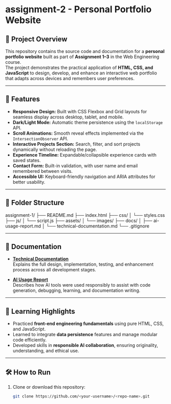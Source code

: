 # assignment-2 - Personal Portfolio Website

## 📘 Project Overview
This repository contains the source code and documentation for a **personal portfolio website** built as part of **Assignment 1–3** in the Web Engineering course.  
The project demonstrates the practical application of **HTML, CSS, and JavaScript** to design, develop, and enhance an interactive web portfolio that adapts across devices and remembers user preferences.

---

## 🚀 Features
- **Responsive Design:** Built with CSS Flexbox and Grid layouts for seamless display across desktop, tablet, and mobile.  
- **Dark/Light Mode:** Automatic theme persistence using the `localStorage` API.  
- **Scroll Animations:** Smooth reveal effects implemented via the `IntersectionObserver` API.  
- **Interactive Projects Section:** Search, filter, and sort projects dynamically without reloading the page.  
- **Experience Timeline:** Expandable/collapsible experience cards with saved states.  
- **Contact Form:** Built-in validation, with user name and email remembered between visits.  
- **Accessible UI:** Keyboard-friendly navigation and ARIA attributes for better usability.

---

## 🧩 Folder Structure

assignment-1/
├── README.md
├── index.html
├── css/
│   └── styles.css
├── js/
│   └── script.js
├── assets/
│   └── images/
├── docs/
│   ├── ai-usage-report.md
│   └── technical-documentation.md
└── .gitignore

---

## 📄 Documentation
- **[Technical Documentation](./docs/technical-documentation.md)**  
  Explains the full design, implementation, testing, and enhancement process across all development stages.

- **[AI Usage Report](./docs/ai-usage-report.md)**  
  Describes how AI tools were used responsibly to assist with code generation, debugging, learning, and documentation writing.

---

## 🧠 Learning Highlights
- Practiced **front-end engineering fundamentals** using pure HTML, CSS, and JavaScript.  
- Learned to integrate **data persistence** features and manage modular code efficiently.  
- Developed skills in **responsible AI collaboration**, ensuring originality, understanding, and ethical use.

---

## 🛠️ How to Run
1. Clone or download this repository:
   ```bash
   git clone https://github.com/<your-username>/<repo-name>.git
